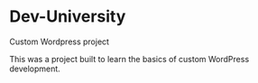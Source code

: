 # Dev-University
Custom Wordpress project


This was a project built to learn the basics of custom WordPress development.
